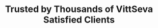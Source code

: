 ---
title: "Trusted by Thousands of VittSeva Satisfied Clients"
description: "Real stories from clients who transformed their financial future with VittSeva's expert guidance."
---